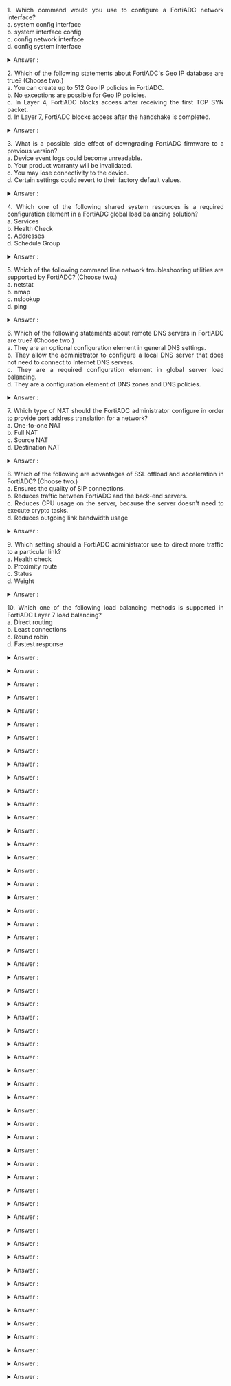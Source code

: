 
<p align="justify"> 
1. Which command would you use to configure a FortiADC network interface?</br>
a. system config interface</br>
b. system interface config</br>
c. config network interface</br>
d. config system interface 
<details>
<summary markdown="span">Answer :</summary>
d. config system interface 
</details></p>


<p align="justify"> 
2. Which of the following statements about FortiADC's Geo IP database are true? (Choose two.)</br>
a. You can create up to 512 Geo IP policies in FortiADC.</br>
b. No exceptions are possible for Geo IP policies.</br>
c. In Layer 4, FortiADC blocks access after receiving the first TCP SYN packet. </br>
d. In Layer 7, FortiADC blocks access after the handshake is completed. 
<details>
<summary markdown="span">Answer :</summary>
  c. In Layer 4, FortiADC blocks access after receiving the first TCP SYN packet. </br>d. In Layer 7, FortiADC blocks access after the handshake is completed. 
</details></p>


<p align="justify"> 
3. What is a possible side effect of downgrading FortiADC firmware to a previous version?</br>
a. Device event logs could become unreadable.</br>
b. Your product warranty will be invalidated.</br>
c. You may lose connectivity to the device.</br>
d. Certain settings could revert to their factory default values. 
<details>
<summary markdown="span">Answer :</summary>
d. Certain settings could revert to their factory default values. 
</details></p>


<p align="justify"> 
4. Which one of the following shared system resources is a required configuration element in a FortiADC global load balancing solution?</br>
a. Services</br>
b. Health Check</br>
c. Addresses</br>
d. Schedule Group 
<details>
  d. Schedule Group ( salah)
<summary markdown="span">Answer :</summary>

</details></p>


<p align="justify"> 
5. Which of the following command line network troubleshooting utilities are supported by FortiADC? (Choose two.)</br>
a. netstat</br>
b. nmap</br>
c. nslookup </br>
d. ping 
<details>
<summary markdown="span">Answer :</summary>
  c. nslookup </br>d. ping 
</details></p>


<p align="justify"> 
6. Which of the following statements about remote DNS servers in FortiADC are true? (Choose two.)</br>
a. They are an optional configuration element in general DNS settings. </br>
b. They allow the administrator to configure a local DNS server that does not need to connect to Internet DNS servers.</br> 
c. They are a required configuration element in global server load balancing.</br>
d. They are a configuration element of DNS zones and DNS policies.
<details>
<summary markdown="span">Answer :</summary>
b. They allow the administrator to configure a local DNS server that does not need to connect to Internet DNS servers.(benar) </br>d. They are a configuration element of DNS zones and DNS policies.
</details></p>


<p align="justify"> 
 7. Which type of NAT should the FortiADC administrator configure in order to provide port address translation for a network?</br>
a. One-to-one NAT </br>
b. Full NAT</br>
c. Source NAT</br>
d. Destination NAT

<details>
<summary markdown="span">Answer :</summary>
a. One-to-one NAT 
</details></p>


<p align="justify"> 
8. Which of the following are advantages of SSL offload and acceleration in FortiADC? (Choose two.)</br>
a. Ensures the quality of SIP connections.</br>
b. Reduces traffic between FortiADC and the back-end servers. </br>
c. Reduces CPU usage on the server, because the server doesn't need to execute crypto tasks.</br>
d. Reduces outgoing link bandwidth usage 
<details>
<summary markdown="span">Answer :</summary>
  b. Reduces traffic between FortiADC and the back-end servers. (benar) </br>c. Reduces CPU usage on the server, because the server doesn't need to execute crypto tasks.
</details></p>


<p align="justify"> 
9. Which setting should a FortiADC administrator use to direct more traffic to a particular link?</br>
a. Health check</br>
b. Proximity route</br>
c. Status </br>
d. Weight
<details>
<summary markdown="span">Answer :</summary>
c. Status (Salah)</br> a. Health check (salah)
</details></p>


<p align="justify"> 
10. Which one of the following load balancing methods is supported in FortiADC Layer 7 load balancing?</br>
a. Direct routing</br>
b. Least connections </br>
c. Round robin</br>
d. Fastest response
<details>
<summary markdown="span">Answer :</summary>
b. Least connections (Salah)
</details></p>



<p align="justify"> 
<details>
<summary markdown="span">Answer :</summary>

</details></p>


<p align="justify"> 
<details>
<summary markdown="span">Answer :</summary>

</details></p>


<p align="justify"> 
<details>
<summary markdown="span">Answer :</summary>

</details></p>


<p align="justify"> 
<details>
<summary markdown="span">Answer :</summary>

</details></p>


<p align="justify"> 
<details>
<summary markdown="span">Answer :</summary>

</details></p>


<p align="justify"> 
<details>
<summary markdown="span">Answer :</summary>

</details></p>


<p align="justify"> 
<details>
<summary markdown="span">Answer :</summary>

</details></p>


<p align="justify"> 
<details>
<summary markdown="span">Answer :</summary>

</details></p>


<p align="justify"> 
<details>
<summary markdown="span">Answer :</summary>

</details></p>


<p align="justify"> 
<details>
<summary markdown="span">Answer :</summary>

</details></p>


<p align="justify"> 
<details>
<summary markdown="span">Answer :</summary>

</details></p>


<p align="justify"> 
<details>
<summary markdown="span">Answer :</summary>

</details></p>



<p align="justify"> 
<details>
<summary markdown="span">Answer :</summary>

</details></p>


<p align="justify"> 
<details>
<summary markdown="span">Answer :</summary>

</details></p>



<p align="justify"> 
<details>
<summary markdown="span">Answer :</summary>

</details></p>


<p align="justify"> 
<details>
<summary markdown="span">Answer :</summary>

</details></p>


<p align="justify"> 
<details>
<summary markdown="span">Answer :</summary>

</details></p>


<p align="justify"> 
<details>
<summary markdown="span">Answer :</summary>

</details></p>


<p align="justify"> 
<details>
<summary markdown="span">Answer :</summary>

</details></p>


<p align="justify"> 
<details>
<summary markdown="span">Answer :</summary>

</details></p>


<p align="justify"> 
<details>
<summary markdown="span">Answer :</summary>

</details></p>


<p align="justify"> 
<details>
<summary markdown="span">Answer :</summary>

</details></p>


<p align="justify"> 
<details>
<summary markdown="span">Answer :</summary>

</details></p>


<p align="justify"> 
<details>
<summary markdown="span">Answer :</summary>

</details></p>


<p align="justify"> 
<details>
<summary markdown="span">Answer :</summary>

</details></p>


<p align="justify"> 
<details>
<summary markdown="span">Answer :</summary>

</details></p>



<p align="justify"> 
<details>
<summary markdown="span">Answer :</summary>

</details></p>


<p align="justify"> 
<details>
<summary markdown="span">Answer :</summary>

</details></p>



<p align="justify"> 
<details>
<summary markdown="span">Answer :</summary>

</details></p>


<p align="justify"> 
<details>
<summary markdown="span">Answer :</summary>

</details></p>


<p align="justify"> 
<details>
<summary markdown="span">Answer :</summary>

</details></p>


<p align="justify"> 
<details>
<summary markdown="span">Answer :</summary>

</details></p>


<p align="justify"> 
<details>
<summary markdown="span">Answer :</summary>

</details></p>


<p align="justify"> 
<details>
<summary markdown="span">Answer :</summary>

</details></p>


<p align="justify"> 
<details>
<summary markdown="span">Answer :</summary>

</details></p>


<p align="justify"> 
<details>
<summary markdown="span">Answer :</summary>

</details></p>


<p align="justify"> 
<details>
<summary markdown="span">Answer :</summary>

</details></p>


<p align="justify"> 
<details>
<summary markdown="span">Answer :</summary>

</details></p>


<p align="justify"> 
<details>
<summary markdown="span">Answer :</summary>

</details></p>


<p align="justify"> 
<details>
<summary markdown="span">Answer :</summary>

</details></p>


<p align="justify"> 
<details>
<summary markdown="span">Answer :</summary>

</details></p>


<p align="justify"> 
<details>
<summary markdown="span">Answer :</summary>

</details></p>



<p align="justify"> 
<details>
<summary markdown="span">Answer :</summary>

</details></p>


<p align="justify"> 
<details>
<summary markdown="span">Answer :</summary>

</details></p>


<p align="justify"> 
<details>
<summary markdown="span">Answer :</summary>

</details></p>


<p align="justify"> 
<details>
<summary markdown="span">Answer :</summary>

</details></p>


<p align="justify"> 
<details>
<summary markdown="span">Answer :</summary>

</details></p>


<p align="justify"> 
<details>
<summary markdown="span">Answer :</summary>

</details></p>


<p align="justify"> 
<details>
<summary markdown="span">Answer :</summary>

</details></p>


<p align="justify"> 
<details>
<summary markdown="span">Answer :</summary>

</details></p>


<p align="justify"> 
<details>
<summary markdown="span">Answer :</summary>

</details></p>


<p align="justify"> 
<details>
<summary markdown="span">Answer :</summary>

</details></p>


<p align="justify"> 
<details>
<summary markdown="span">Answer :</summary>

</details></p>


<p align="justify"> 
<details>
<summary markdown="span">Answer :</summary>

</details></p>
